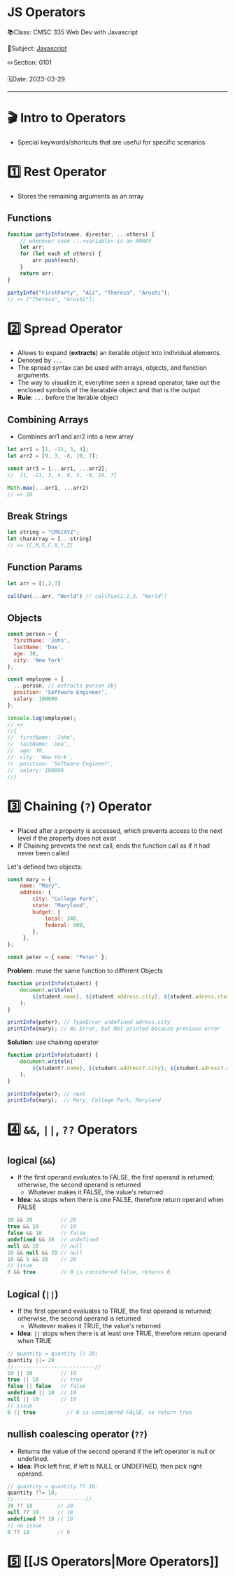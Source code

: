# JS Operators

📚Class: CMSC 335 Web Dev with Javascript

📘Subject: <a href="https://github.com/lamula21/cheat-sheets/blob/main/Javascript">Javascript</a>

✏️Section: 0101

🗓️Date: 2023-03-29

---

# 🎬 Intro to Operators
- Special keywords/shortcuts that are useful for specific scenarios 

# 1️⃣ Rest Operator
- Stores the remaining arguments as an array

## Functions
```js
function partyInfo(name, director, ...others) {
	// whenever seen ...<variable> is an ARRAY
	let arr;
	for (let each of others) {
		arr.push(each);
	}
	return arr;
}

partyInfo("FirstParty", "Ali", "Theresa", "Arushi");
// => ["Theresa", "Arushi"];
```

# 2️⃣ Spread Operator
- Allows to expand (**extracts**) an iterable object into individual elements. 
- Denoted by `...` 
- The spread syntax can be used with arrays, objects, and function arguments.
- The way to visualize it, everytime seen a spread operator, take out the enclosed symbols of the iteratable object and that is the output
- **Rule**: `...` before the iterable object

## Combining Arrays
- Combines arr1 and arr2 into a new array
```js
let arr1 = [1, -21, 3, 4];
let arr2 = [9, 3, -8, 10, 7];

const arr3 = [...arr1, ...arr2]; 
//  [1, -21, 3, 4, 9, 3, -8, 10, 7]

Math.max(...arr1, ...arr2)
// => 10
```

## Break Strings
```js
let string = "CMSCXYZ";
let charArray = [...string]
// => [C,M,S,C,X,Y,Z]
```

## Function Params
```js
let arr = [1,2,3]

callFun(...arr, "World") // callFun(1,2,3, "World")
```

## Objects
```js
const person = {
  firstName: 'John',
  lastName: 'Doe',
  age: 30,
  city: 'New York'
};

const employee = {
  ...person, // extracts person Obj
  position: 'Software Engineer',
  salary: 100000
};

console.log(employee);
// => 
//{
//  firstName: 'John',
//  lastName: 'Doe',
//  age: 30,
//  city: 'New York',
//  position: 'Software Engineer',
//  salary: 100000
//}
```


# 3️⃣ Chaining (`?`) Operator
- Placed after a property is accessed, which prevents access to the next level if the property does not exist
- If Chaining prevents the next call, ends the function call as if it had never been called

Let's defined two objects:
```js
const mary = {
    name: "Mary",
    address: {
        city: "College Park",
        state: "Maryland",
        budget: {
            local: 340,
            federal: 500,
        },
     },
};

const peter = { name: "Peter" };
```


**Problem**: reuse the same function to different Objects
```js
function printInfo(student) {
    document.writeln(`
        ${student.name}, ${student.address.city}, ${student.adress.state}`
    );
}

printInfo(peter); // TypeError undefined adress.city
printInfo(mary); // No Error, but Not printed because previous error
```


**Solution**: use chaining operator
```js
function printInfo(student) {
    document.writeln(`
        ${student?.name}, ${student.address?.city}, ${student.adress?.state}`
    );
}

printInfo(peter); // next
printInfo(mary);  // Mary, College Park, Maryland
```


# 4️⃣ `&&`, `||`, `??` Operators

## **logical (`&&`)** 
- If the first operand evaluates to FALSE, the first operand is returned; otherwise, the second operand is returned
	- Whatever makes it FALSE, the value's returned
- **Idea**: `&&` stops when there is one FALSE, therefore return operand when FALSE
```js
10 && 20         // 20  
true && 10       // 10  
false && 10      // false  
undefined && 10  // undefined  
null && 10       // null
10 && null && 20 // null
10 && 5 && 20    // 20
// issue
0 && true        // 0 is considered false, returns 0
```

## **Logical (`||`)** 
- If the first operand evaluates to TRUE, the first operand is returned; otherwise, the second operand is returned
	- Whatever makes it TRUE, the value's returned
- **Idea**: `||` stops when there is at least one TRUE, therefore return operand when TRUE
```js
// quantity = quantity || 20;
quantity ||= 20
//--------------------------//
10 || 20         // 10  
true || 10       // true  
false || false   // false
undefined || 10  // 10  
null || 10       // 10
// issue
0 || true          // 0 is considered FALSE, so return true
```


## **nullish coalescing operator (`??`)**
- Returns the value of the second operand if the left operator is null or undefined. 
- **Idea**: Pick left first, if left is NULL or UNDEFINED, then pick right operand.
```js
// quantity = quantity ?? 18;
quantity ??= 18;
//-----------------------//
20 ?? 18        // 20
null ?? 18      // 18
undefined ?? 18 // 18
// no issue
0 ?? 18         // 0 
```

# 5️⃣ [[JS Operators|More Operators]]
